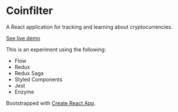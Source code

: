 # Coinfilter

A React application for tracking and learning about cryptocurrencies.

[See live demo](https://coinfilter-mjmzvdcuyc.now.sh)

This is an experiment using the following:

- Flow
- Redux
- Redux Saga
- Styled Components
- Jest
- Enzyme

Bootstrapped with [Create React App](https://github.com/facebookincubator/create-react-app).